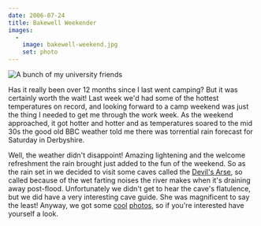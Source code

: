 ```yaml
---
date: 2006-07-24
title: Bakewell Weekender
images: 
  - 
    image: bakewell-weekend.jpg
    set: photo
---
```

![A bunch of my university friends](bakewell-weekend.jpg)

Has it really been over 12 months since I last went camping? But it was certainly worth the wait! Last week we'd had some of the hottest temperatures on record, and looking forward to a camp weekend was just the thing I needed to get me through the work week. As the weekend approached, it got hotter and hotter and as temperatures soared to the mid 30s the good old BBC weather told me there was torrential rain forecast for Saturday in Derbyshire. 

Well, the weather didn't disappoint! Amazing lightening and the welcome refreshment the rain brought just added to the fun of the weekend. So as the rain set in we decided to visit some caves called the [Devil's Arse](http://www.peakcavern.co.uk/), so called because of the wet farting noises the river makes when it's draining away post-flood. Unfortunately we didn't get to hear the cave's flatulence, but we did have a very interesting cave guide. She was magnificent to say the least! Anyway, we got some [cool](http://www.flickr.com/photos/roobottom/sets/72157594209815542/) [photos](http://www.flickr.com/photos/magic_dan/sets/72157594210415711/), so if you're interested have yourself a look.